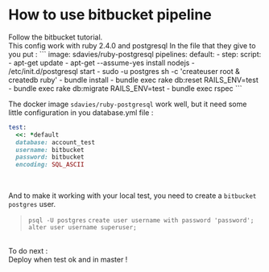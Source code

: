 <h1>How to use bitbucket pipeline</h1>
Follow the bitbucket tutorial. <br>
This config work with ruby 2.4.0 and postgresql
In the file that they give to you put :
```
image: sdavies/ruby-postgresql
pipelines:
  default:
    - step:
        script:
          - apt-get update
          - apt-get --assume-yes install nodejs
          - /etc/init.d/postgresql start
          - sudo -u postgres sh -c 'createuser root & createdb ruby'
          - bundle install
          - bundle exec rake db:reset RAILS_ENV=test
          - bundle exec rake db:migrate RAILS_ENV=test
          - bundle exec rspec
```
<br>

The docker image `sdavies/ruby-postgresql` work well, but it need some little configuration in you database.yml file : <br>
```ruby
test:
  <<: *default
  database: account_test
  username: bitbucket
  password: bitbucket
  encoding: SQL_ASCII
```
<br>

And to make it working with your local test, you need to create a `bitbucket` `postgres` user. <br>

> `psql -U postgres`
> `create user username with password 'password';`
> `alter user username superuser;`

<br>
To do next : <br>
Deploy when test ok and in master !
